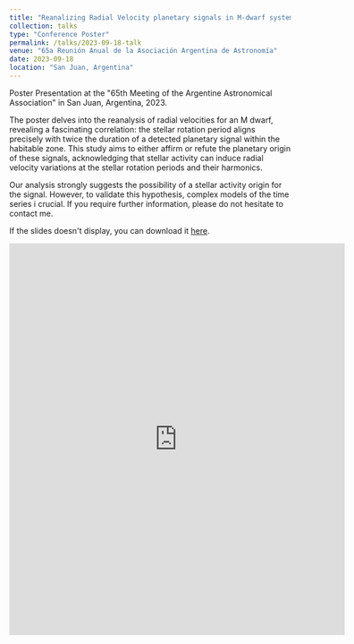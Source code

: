 ```yaml
---
title: "Reanalizing Radial Velocity planetary signals in M-dwarf systems"
collection: talks
type: "Conference Poster"
permalink: /talks/2023-09-18-talk
venue: "65a Reunión Anual de la Asociación Argentina de Astronomía"
date: 2023-09-18
location: "San Juan, Argentina"
---
```


Poster Presentation at the "65th Meeting of the Argentine Astronomical Association" in San Juan, Argentina, 2023.

The poster delves into the reanalysis of radial velocities for an M dwarf, revealing a fascinating correlation: the stellar rotation period aligns precisely with twice the duration of a detected planetary signal within the habitable zone. This study aims to either affirm or refute the planetary origin of these signals, acknowledging that stellar activity can induce radial velocity variations at the stellar rotation periods and their harmonics.

Our analysis strongly suggests the possibility of a stellar activity origin for the signal. However, to validate this hypothesis, complex models of the time series i crucial. If you require further information, please do not hesitate to contact me.

If the slides doesn't display, you can download it [here](https://danielapazgv.github.io/files/PosterRAAA65.pdf).


<embed src="https://danielapazgv.github.io/files/PosterRAAA65.pdf" type="application/pdf" width="600px" height="700px"/>
<br>

